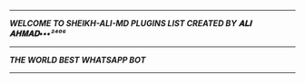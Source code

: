 -----------

***WELCOME TO SHEIKH-ALI-MD PLUGINS LIST CREATED BY 𝐀𝐋𝐈 𝐀𝐇𝐌𝐀𝐃•••²⁴⁰⁶***

-----------

***THE WORLD BEST WHATSAPP BOT***

----------
